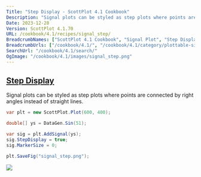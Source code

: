 ```yaml
---
Title: "Step Display - ScottPlot 4.1 Cookbook"
Description: "Signal plots can be styled as step plots where points are connected by right angles instead of straight lines."
Date: 2023-12-28
Version: ScottPlot 4.1.70
URL: /cookbook/4.1/recipes/signal_step/
BreadcrumbNames: ["ScottPlot 4.1 Cookbook", "Signal Plot", "Step Display"]
BreadcrumbUrls: ["/cookbook/4.1/", "/cookbook/4.1/category/plottable-signal-plot", "/cookbook/4.1/recipes/signal_step/"]
SearchUrl: "/cookbook/4.1/search/"
OgImage: "/cookbook/4.1/images/signal_step.png"
---
```


<h2><a id='step-display' href='/cookbook/4.1/recipes/signal_step/'>Step Display</a></h2>

Signal plots can be styled as step plots where points are connected by right angles instead of straight lines.

```cs
var plt = new ScottPlot.Plot(600, 400);

double[] ys = DataGen.Sin(51);

var sig = plt.AddSignal(ys);
sig.StepDisplay = true;
sig.MarkerSize = 0;

plt.SaveFig("signal_step.png");
```

<img src='../../images/signal_step.png' class='d-block mx-auto my-5' />


